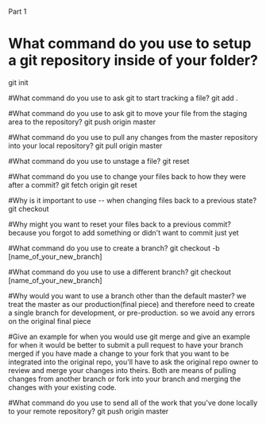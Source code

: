 Part 1
# What command do you use to setup a git repository inside of your folder?
git init

#What command do you use to ask git to start tracking a file?
git add .

#What command do you use to ask git to move your file from the staging area to the repository?
git push origin master

#What command do you use to pull any changes from the master repository into your local repository?
git pull origin master

#What command do you use to unstage a file?
git reset

#What command do you use to change your files back to how they were after a commit?
git fetch origin
git reset

#Why is it important to use -- when changing files back to a previous state?
git checkout

#Why might you want to reset your files back to a previous commit?
because you forgot to add something or didn't want to commit just yet

#What command do you use to create a branch?
git checkout -b [name_of_your_new_branch]

#What command do you use to use a different branch?
git checkout [name_of_your_new_branch]

#Why would you want to use a branch other than the default master?
we treat the master as our production(final piece) and therefore need to create a single branch for development, or pre-production. so we avoid any errors on the original final piece

#Give an example for when you would use git merge and give an example for when it would be better to submit a pull request to have your branch merged
if you have made a change to your fork that you want to be integrated into the original repo, you'll have to ask the original repo owner to review and merge your changes into theirs. Both are means of pulling changes from another branch or fork into your branch and merging the changes with your existing code.

#What command do you use to send all of the work that you've done locally to your remote repository?
git push origin master
